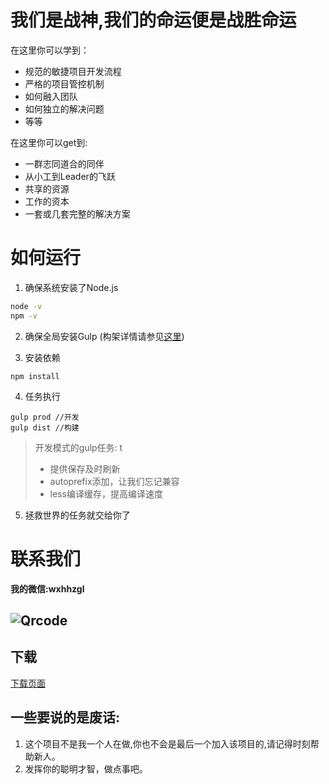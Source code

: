 我们是战神,我们的命运便是战胜命运
===

在这里你可以学到：
- 规范的敏捷项目开发流程
- 严格的项目管控机制
- 如何融入团队
- 如何独立的解决问题
- 等等

在这里你可以get到:
- 一群志同道合的同伴
- 从小工到Leader的飞跃
- 共享的资源
- 工作的资本
- 一套或几套完整的解决方案

如何运行
==
1. 确保系统安装了Node.js
```bash
node -v
npm -v
```
2. 确保全局安装Gulp (构架详情请参见[这里](http://www.gulpjs.com.cn/docs/getting-started/))

3. 安装依赖

```
npm install
```
4. 任务执行

```
gulp prod //开发
gulp dist //构建
```

> 开发模式的gulp任务:
>t 
> - 提供保存及时刷新
> - autoprefix添加，让我们忘记兼容
> - less编译缓存，提高编译速度
 
5. 拯救世界的任务就交给你了

联系我们
===

**我的微信:wxhhzgl**

![Qrcode](www/img/wechat.jpg)
---

下载
---
[下载页面](https://github.com/wearestar/mars/releases)

一些要说的是废话:
---
1. 这个项目不是我一个人在做,你也不会是最后一个加入该项目的,请记得时刻帮助新人。
2. 发挥你的聪明才智，做点事吧。
